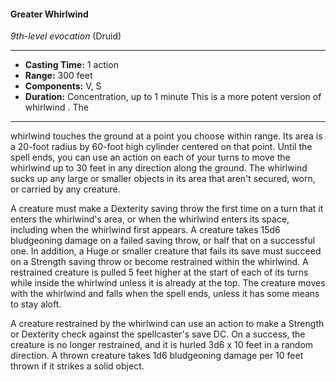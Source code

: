 #### Greater Whirlwind
*9th-level evocation* (Druid)
___
- **Casting Time:** 1 action
- **Range:** 300 feet
- **Components:** V, S
- **Duration:** Concentration, up to 1 minute This is a more potent version of whirlwind . The
---
whirlwind touches the ground at a point you choose
within range. Its area is a 20-foot radius by 60-foot
high cylinder centered on that point. Until the spell
ends, you can use an action on each of your turns to
move the whirlwind up to 30 feet in any direction
along the ground. The whirlwind sucks up any large
or smaller objects in its area that aren't secured,
worn, or carried by any creature.

A creature must make a Dexterity saving throw
the first time on a turn that it enters the whirlwind's
area, or when the whirlwind enters its space,
including when the whirlwind first appears. A
creature takes 15d6 bludgeoning damage on a failed
saving throw, or half that on a successful one. In
addition, a Huge or smaller creature that fails its
save must succeed on a Strength saving throw or
become restrained within the whirlwind. A
restrained creature is pulled 5 feet higher at the
start of each of its turns while inside the whirlwind
unless it is already at the top. The creature moves
with the whirlwind and falls when the spell ends,
unless it has some means to stay aloft.

A creature restrained by the whirlwind can use an
action to make a Strength or Dexterity check
against the spellcaster's save DC. On a success, the
creature is no longer restrained, and it is hurled 3d6
x 10 feet in a random direction. A thrown creature
takes 1d6 bludgeoning damage per 10 feet thrown if
it strikes a solid object.
